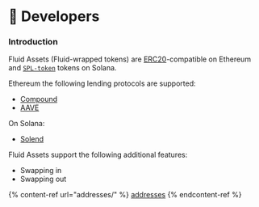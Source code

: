 # 🎪 Developers

### **Introduction**

Fluid Assets (Fluid-wrapped tokens) are [ERC20](https://eips.ethereum.org/EIPS/eip-20)-compatible on Ethereum and [`SPL-token`](https://spl.solana.com/token) tokens on Solana.

Ethereum the following lending protocols are supported:

* [Compound](https://compound.finance)
* [AAVE](https://aave.com/)

On Solana:

* [Solend](https://solend.fi/)

Fluid Assets support the following additional features:

* Swapping in
* Swapping out

{% content-ref url="addresses/" %}
[addresses](addresses/)
{% endcontent-ref %}
